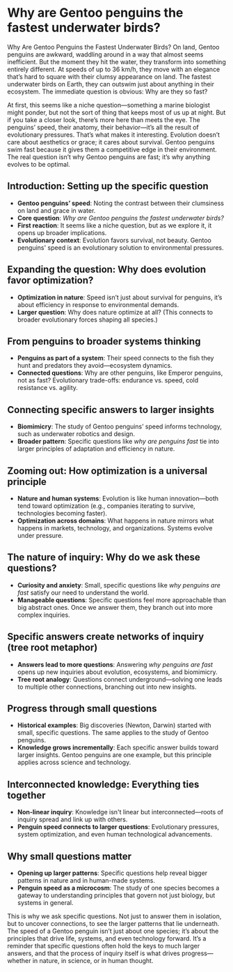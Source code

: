 # Why are Gentoo penguins the fastest underwater birds?

Why Are Gentoo Penguins the Fastest Underwater Birds?
On land, Gentoo penguins are awkward, waddling around in a way that almost seems inefficient. But the moment they hit the water, they transform into something entirely different. At speeds of up to 36 km/h, they move with an elegance that’s hard to square with their clumsy appearance on land. The fastest underwater birds on Earth, they can outswim just about anything in their ecosystem. The immediate question is obvious: Why are they so fast?

At first, this seems like a niche question—something a marine biologist might ponder, but not the sort of thing that keeps most of us up at night. But if you take a closer look, there’s more here than meets the eye. The penguins’ speed, their anatomy, their behavior—it’s all the result of evolutionary pressures. That’s what makes it interesting. Evolution doesn’t care about aesthetics or grace; it cares about survival. Gentoo penguins swim fast because it gives them a competitive edge in their environment. The real question isn’t why Gentoo penguins are fast; it’s why anything evolves to be optimal.

## Introduction: Setting up the specific question
- **Gentoo penguins’ speed**: Noting the contrast between their clumsiness on land and grace in water.
- **Core question**: *Why are Gentoo penguins the fastest underwater birds?*
- **First reaction**: It seems like a niche question, but as we explore it, it opens up broader implications.
- **Evolutionary context**: Evolution favors survival, not beauty. Gentoo penguins' speed is an evolutionary solution to environmental pressures.

## Expanding the question: Why does evolution favor optimization?
- **Optimization in nature**: Speed isn’t just about survival for penguins, it’s about efficiency in response to environmental demands.
- **Larger question**: Why does nature optimize at all? (This connects to broader evolutionary forces shaping all species.)

## From penguins to broader systems thinking
- **Penguins as part of a system**: Their speed connects to the fish they hunt and predators they avoid—ecosystem dynamics.
- **Connected questions**: Why are other penguins, like Emperor penguins, not as fast? Evolutionary trade-offs: endurance vs. speed, cold resistance vs. agility.

## Connecting specific answers to larger insights
- **Biomimicry**: The study of Gentoo penguins’ speed informs technology, such as underwater robotics and design.
- **Broader pattern**: Specific questions like *why are penguins fast* tie into larger principles of adaptation and efficiency in nature.

## Zooming out: How optimization is a universal principle
- **Nature and human systems**: Evolution is like human innovation—both tend toward optimization (e.g., companies iterating to survive, technologies becoming faster).
- **Optimization across domains**: What happens in nature mirrors what happens in markets, technology, and organizations. Systems evolve under pressure.

## The nature of inquiry: Why do we ask these questions?
- **Curiosity and anxiety**: Small, specific questions like *why penguins are fast* satisfy our need to understand the world.
- **Manageable questions**: Specific questions feel more approachable than big abstract ones. Once we answer them, they branch out into more complex inquiries.

## Specific answers create networks of inquiry (tree root metaphor)
- **Answers lead to more questions**: Answering *why penguins are fast* opens up new inquiries about evolution, ecosystems, and biomimicry.
- **Tree root analogy**: Questions connect underground—solving one leads to multiple other connections, branching out into new insights.

## Progress through small questions
- **Historical examples**: Big discoveries (Newton, Darwin) started with small, specific questions. The same applies to the study of Gentoo penguins.
- **Knowledge grows incrementally**: Each specific answer builds toward larger insights. Gentoo penguins are one example, but this principle applies across science and technology.

## Interconnected knowledge: Everything ties together
- **Non-linear inquiry**: Knowledge isn't linear but interconnected—roots of inquiry spread and link up with others.
- **Penguin speed connects to larger questions**: Evolutionary pressures, system optimization, and even human technological advancements.

## Why small questions matter
- **Opening up larger patterns**: Specific questions help reveal bigger patterns in nature and in human-made systems.
- **Penguin speed as a microcosm**: The study of one species becomes a gateway to understanding principles that govern not just biology, but systems in general.


This is why we ask specific questions. Not just to answer them in isolation, but to uncover connections, to see the larger patterns that lie underneath. The speed of a Gentoo penguin isn’t just about one species; it’s about the principles that drive life, systems, and even technology forward. It’s a reminder that specific questions often hold the keys to much larger answers, and that the process of inquiry itself is what drives progress—whether in nature, in science, or in human thought.
